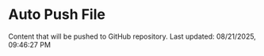# Auto Push File

Content that will be pushed to GitHub repository.
Last updated: 08/21/2025, 09:46:27 PM